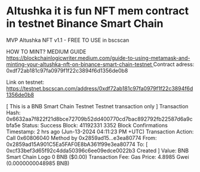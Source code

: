 # Altushka it is fun NFT mem contract in testnet Binance Smart Chain
MVP Altushka NFT v1.1 - FREE TO USE in bscscan

HOW TO MINT? MEDIUM GUIDE 
[https://blockchainlogicwriter.medium.com/guide-to-using-metamask-and-minting-your-altushka-nft-on-binance-smart-chain-testnet
](https://blockchainlogicwriter.medium.com/guide-to-using-metamask-and-minting-your-altushka-nft-on-binance-smart-chain-testnet-07fcae478ac1)
Contract adress: 0xdf72ab181c97fa0979f1f22c3894f6d1356de0b8

Link on testnet: https://testnet.bscscan.com/address/0xdf72ab181c97fa0979f1f22c3894f6d1356de0b8

[ This is a BNB Smart Chain Testnet Testnet transaction only ]
Transaction Hash:
0x6632aa7f822f21d8bce72709b52dd400770cd7bac892792fb22587d6a9cbfa5e 
Status:
Success
Block:
41192331
3352 Block Confirmations
Timestamp:
2 hrs ago (Jun-13-2024 04:11:23 PM +UTC)
Transaction Action:
Call
0x60806040
Method by
0x2859ad15...e3ea80774
From:
0x2859ad15A901C5Ea5FAF0E8bA361f99e3ea80774
To:
[  0xcf33bef3d65f92c4dda50396c6ee09edce0022b3 Created ] 
Value:
BNB Smart Chain Logo
0 BNB
($0.00)
Transaction Fee:
Gas Price:
4.8985 Gwei (0.0000000048985 BNB)
